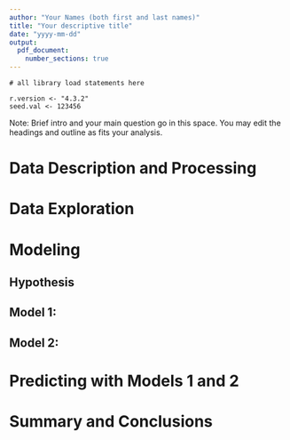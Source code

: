 ```yaml
---
author: "Your Names (both first and last names)"
title: "Your descriptive title"
date: "yyyy-mm-dd"
output:
  pdf_document:
    number_sections: true
---
```

```{r echo=FALSE, include=FALSE, message=FALSE}
# all library load statements here

r.version <- "4.3.2"
seed.val <- 123456
```

Note: Brief intro and your main question go in this space. You may edit the headings and outline as fits your analysis. 

# Data Description and Processing


# Data Exploration


# Modeling 


## Hypothesis


## Model 1:


## Model 2: 


# Predicting with Models 1 and 2


# Summary and Conclusions